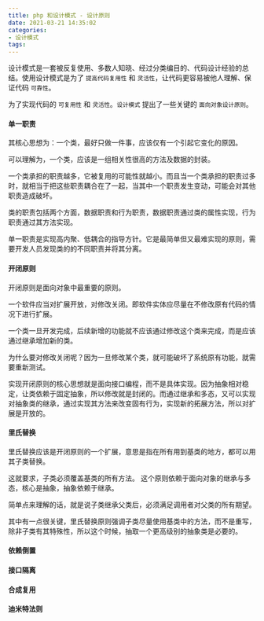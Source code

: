 ```yaml
---
title: php 和设计模式 - 设计原则
date: 2021-03-21 14:35:02
categories:
- 设计模式
tags: 
---
```


设计模式是一套被反复使用、多数人知晓、经过分类编目的、代码设计经验的总结。使用设计模式是为了 `提高代码复用性` 和 `灵活性`，让代码更容易被他人理解、保证代码 `可靠性`。

为了实现代码的 `可复用性` 和 `灵活性`。`设计模式` 提出了一些关键的 `面向对象设计原则`。


#### 单一职责

其核心思想为：一个类，最好只做一件事，应该仅有一个引起它变化的原因。

可以理解为，一个类，应该是一组相关性很高的方法及数据的封装。

一个类承担的职责越多，它被复用的可能性就越小。而且当一个类承担的职责过多时，就相当于把这些职责耦合在了一起，当其中一个职责发生变动，可能会对其他职责造成破坏。

类的职责包括两个方面，数据职责和行为职责，数据职责通过类的属性实现，行为职责通过其方法实现。

单一职责是实现高内聚、低耦合的指导方针。它是最简单但又最难实现的原则，需要开发人员发现类的的不同职责并将其分离。


#### 开闭原则

开闭原则是面向对象中最重要的原则。

一个软件应当对扩展开放，对修改关闭。即软件实体应尽量在不修改原有代码的情况下进行扩展。

一个类一旦开发完成，后续新增的功能就不应该通过修改这个类来完成，而是应该通过继承增加新的类。

为什么要对修改关闭呢？因为一旦修改某个类，就可能破坏了系统原有功能，就需要重新测试。

实现开闭原则的核心思想就是面向接口编程，而不是具体实现。因为抽象相对稳定，让类依赖于固定抽象，所以修改就是封闭的。而通过继承和多态，又可以实现对抽象类的继承，通过实现其方法来改变固有行为，实现新的拓展方法，所以对扩展是开放的。

#### 里氏替换
里氏替换应该是开闭原则的一个扩展，意思是指在所有用到基类的地方，都可以用其子类替换。

这就要求，子类必须覆盖基类的所有方法。
这个原则依赖于面向对象的继承与多态，核心是抽象，抽象依赖于继承。

简单点来理解的话，就是说子类继承父类后，必须满足调用者对父类的所有期望。

其中有一点很关键，里氏替换原则强调子类尽量使用基类中的方法，而不是重写，除非子类有其特殊性，所以这个时候，抽取一个更高级别的抽象类是必要的。

#### 依赖倒置

#### 接口隔离

#### 合成复用

#### 迪米特法则




